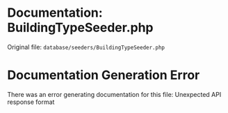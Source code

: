 # Documentation: BuildingTypeSeeder.php

Original file: `database/seeders/BuildingTypeSeeder.php`

# Documentation Generation Error

There was an error generating documentation for this file: Unexpected API response format